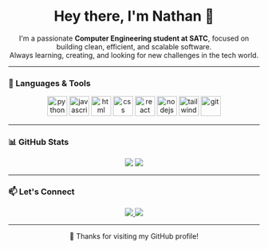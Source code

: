 <h1 align="center">Hey there, I'm Nathan 👋</h1>

<p align="center">
  I'm a passionate <strong>Computer Engineering student at SATC</strong>, focused on building clean, efficient, and scalable software.<br/>
  Always learning, creating, and looking for new challenges in the tech world.
</p>

---

### 🚀 Languages & Tools

<p align="center">
  <img src="https://cdn.jsdelivr.net/gh/devicons/devicon/icons/python/python-original.svg" height="40" alt="python" />
  <img src="https://cdn.jsdelivr.net/gh/devicons/devicon/icons/javascript/javascript-original.svg" height="40" alt="javascript" />
  <img src="https://cdn.jsdelivr.net/gh/devicons/devicon/icons/html5/html5-original.svg" height="40" alt="html" />
  <img src="https://cdn.jsdelivr.net/gh/devicons/devicon/icons/css3/css3-original.svg" height="40" alt="css" />
  <img src="https://cdn.jsdelivr.net/gh/devicons/devicon/icons/react/react-original.svg" height="40" alt="react" />
  <img src="https://cdn.jsdelivr.net/gh/devicons/devicon/icons/nodejs/nodejs-original.svg" height="40" alt="nodejs" />
  <img src="https://cdn.jsdelivr.net/gh/devicons/devicon/icons/tailwindcss/tailwindcss-original.svg" height="40" alt="tailwindcss" />
  <img src="https://cdn.jsdelivr.net/gh/devicons/devicon/icons/git/git-original.svg" height="40" alt="git" />
</p>

---

### 📊 GitHub Stats

<p align="center">
  <img src="https://github-readme-stats.vercel.app/api?username=NathanRochaGomes&show_icons=true&theme=tokyonight&count_private=true" />
  <img src="https://github-readme-stats.vercel.app/api/top-langs/?username=NathanRochaGomes&layout=compact&theme=tokyonight" />
</p>

---

### 📫 Let's Connect

<p align="center">
  <a href="mailto:youremail@example.com">
    <img src="https://img.shields.io/badge/Gmail-D14836?style=for-the-badge&logo=gmail&logoColor=white" />
  </a>
  <a href="https://www.linkedin.com/in/seu-perfil">
    <img src="https://img.shields.io/badge/LinkedIn-0A66C2?style=for-the-badge&logo=linkedin&logoColor=white" />
  </a>
</p>

---

<p align="center">
  💙 Thanks for visiting my GitHub profile!
</p>
